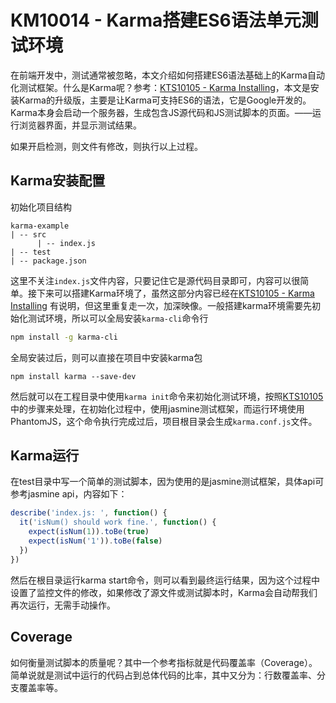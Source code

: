 # KM10014 - Karma搭建ES6语法单元测试环境

在前端开发中，测试通常被忽略，本文介绍如何搭建ES6语法基础上的Karma自动化测试框架。什么是Karma呢？参考：[KTS10105 - Karma Installing](/reference/3kts-works/31training/kts10105-karma-installing.md)，本文是安装Karma的升级版，主要是让Karma可支持ES6的语法，它是Google开发的。Karma本身会启动一个服务器，生成包含JS源代码和JS测试脚本的页面。——运行浏览器界面，并显示测试结果。

如果开启检测，则文件有修改，则执行以上过程。

## Karma安装配置

初始化项目结构

```
karma-example
| -- src
      | -- index.js
| -- test
| -- package.json
```

这里不关注`index.js`文件内容，只要记住它是源代码目录即可，内容可以很简单。接下来可以搭建Karma环境了，虽然这部分内容已经在[KTS10105 - Karma Installing](/reference/3kts-works/31training/kts10105-karma-installing.md) 有说明，但这里重复走一次，加深映像。一般搭建karma环境需要先初始化测试环境，所以可以全局安装`karma-cli`命令行

```bash
npm install -g karma-cli
```

全局安装过后，则可以直接在项目中安装karma包

```
npm install karma --save-dev
```

然后就可以在工程目录中使用`karma init`命令来初始化测试环境，按照[KTS10105](/reference/3kts-works/31training/kts10105-karma-installing.md)中的步骤来处理，在初始化过程中，使用jasmine测试框架，而运行环境使用PhantomJS，这个命令执行完成过后，项目根目录会生成`karma.conf.js`文件。

## Karma运行

在test目录中写一个简单的测试脚本，因为使用的是jasmine测试框架，具体api可参考jasmine api，内容如下：

```javascript
describe('index.js: ', function() { 
  it('isNum() should work fine.', function() { 
    expect(isNum(1)).toBe(true) 
    expect(isNum('1')).toBe(false) 
  }) 
})
```

然后在根目录运行karma start命令，则可以看到最终运行结果，因为这个过程中设置了监控文件的修改，如果修改了源文件或测试脚本时，Karma会自动帮我们再次运行，无需手动操作。

## Coverage

如何衡量测试脚本的质量呢？其中一个参考指标就是代码覆盖率（Coverage）。简单说就是测试中运行的代码占到总体代码的比率，其中又分为：行数覆盖率、分支覆盖率等。

